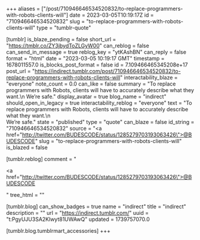 +++
aliases = ["/post/710946646534520832/to-replace-programmers-with-robots-clients-will"]
date = 2023-03-05T10:19:17Z
id = "710946646534520832"
slug = "to-replace-programmers-with-robots-clients-will"
type = "tumblr-quote"

[tumblr]
is_blaze_pending = false
short_url = "https://tmblr.co/ZY3jbydToZLGyW00"
can_reblog = false
can_send_in_message = true
reblog_key = "ytKAshBN"
can_reply = false
format = "html"
date = "2023-03-05 10:19:17 GMT"
timestamp = 1678011557.0
is_blocks_post_format = false
id = 7.109466465345208e+17
post_url = "https://indirect.tumblr.com/post/710946646534520832/to-replace-programmers-with-robots-clients-will"
interactability_blaze = "everyone"
note_count = 0.0
can_like = false
summary = "To replace programmers with Robots, clients will have to accurately describe what they want.\n We’re safe."
display_avatar = true
blog_name = "indirect"
should_open_in_legacy = true
interactability_reblog = "everyone"
text = "To replace programmers with Robots, clients will have to accurately describe what they want.\n<br/>We&rsquo;re safe."
state = "published"
type = "quote"
can_blaze = false
id_string = "710946646534520832"
source = "<a href=\"http://twitter.com/BUDESCODE/status/1285279703193063426\">@BUDESCODE</a>"
slug = "to-replace-programmers-with-robots-clients-will"
is_blazed = false

[tumblr.reblog]
comment = "<p><a href=\"http://twitter.com/BUDESCODE/status/1285279703193063426\">@BUDESCODE</a></p>"
tree_html = ""

[tumblr.blog]
can_show_badges = true
name = "indirect"
title = "indirect"
description = ""
url = "https://indirect.tumblr.com/"
uuid = "t:PgyUJU3SA2Klwyt81UWAwQ"
updated = 1739757070.0

[tumblr.blog.tumblrmart_accessories]
+++

